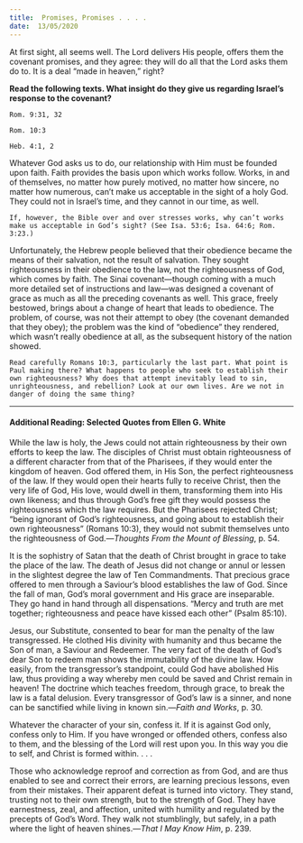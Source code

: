 ```yaml
---
title:  Promises, Promises . . . . 
date:  13/05/2020
---
```


At first sight, all seems well. The Lord delivers His people, offers them the covenant promises, and they agree: they will do all that the Lord asks them do to. It is a deal “made in heaven,” right?

**Read the following texts. What insight do they give us regarding Israel’s response to the covenant?**

`Rom. 9:31, 32`

`Rom. 10:3`

`Heb. 4:1, 2`

Whatever God asks us to do, our relationship with Him must be founded upon faith. Faith provides the basis upon which works follow. Works, in and of themselves, no matter how purely motived, no matter how sincere, no matter how numerous, can’t make us acceptable in the sight of a holy God. They could not in Israel’s time, and they cannot in our time, as well.

`If, however, the Bible over and over stresses works, why can’t works make us acceptable in God’s sight? (See Isa. 53:6; Isa. 64:6; Rom. 3:23.)`

Unfortunately, the Hebrew people believed that their obedience became the means of their salvation, not the result of salvation. They sought righteousness in their obedience to the law, not the righteousness of God, which comes by faith. The Sinai covenant—though coming with a much more detailed set of instructions and law—was designed a covenant of grace as much as all the preceding covenants as well. This grace, freely bestowed, brings about a change of heart that leads to obedience. The problem, of course, was not their attempt to obey (the covenant demanded that they obey); the problem was the kind of “obedience” they rendered, which wasn’t really obedience at all, as the subsequent history of the nation showed.

`Read carefully Romans 10:3, particularly the last part. What point is Paul making there? What happens to people who seek to establish their own righteousness? Why does that attempt inevitably lead to sin, unrighteousness, and rebellion? Look at our own lives. Are we not in danger of doing the same thing?`

---

#### Additional Reading: Selected Quotes from Ellen G. White

While the law is holy, the Jews could not attain righteousness by their own efforts to keep the law. The disciples of Christ must obtain righteousness of a different character from that of the Pharisees, if they would enter the kingdom of heaven. God offered them, in His Son, the perfect righteousness of the law. If they would open their hearts fully to receive Christ, then the very life of God, His love, would dwell in them, transforming them into His own likeness; and thus through God’s free gift they would possess the righteousness which the law requires. But the Pharisees rejected Christ; “being ignorant of God’s righteousness, and going about to establish their own righteousness” (Romans 10:3), they would not submit themselves unto the righteousness of God.—_Thoughts From the Mount of Blessing_, p. 54.

It is the sophistry of Satan that the death of Christ brought in grace to take the place of the law. The death of Jesus did not change or annul or lessen in the slightest degree the law of Ten Commandments. That precious grace offered to men through a Saviour’s blood establishes the law of God. Since the fall of man, God’s moral government and His grace are inseparable. They go hand in hand through all dispensations. “Mercy and truth are met together; righteousness and peace have kissed each other” (Psalm 85:10).

Jesus, our Substitute, consented to bear for man the penalty of the law transgressed. He clothed His divinity with humanity and thus became the Son of man, a Saviour and Redeemer. The very fact of the death of God’s dear Son to redeem man shows the immutability of the divine law. How easily, from the transgressor’s standpoint, could God have abolished His law, thus providing a way whereby men could be saved and Christ remain in heaven! The doctrine which teaches freedom, through grace, to break the law is a fatal delusion. Every transgressor of God’s law is a sinner, and none can be sanctified while living in known sin.—_Faith and Works_, p. 30.

Whatever the character of your sin, confess it. If it is against God only, confess only to Him. If you have wronged or offended others, confess also to them, and the blessing of the Lord will rest upon you. In this way you die to self, and Christ is formed within. . . .

Those who acknowledge reproof and correction as from God, and are thus enabled to see and correct their errors, are learning precious lessons, even from their mistakes. Their apparent defeat is turned into victory. They stand, trusting not to their own strength, but to the strength of God. They have earnestness, zeal, and affection, united with humility and regulated by the precepts of God’s Word. They walk not stumblingly, but safely, in a path where the light of heaven shines.—_That I May Know Him_, p. 239.
